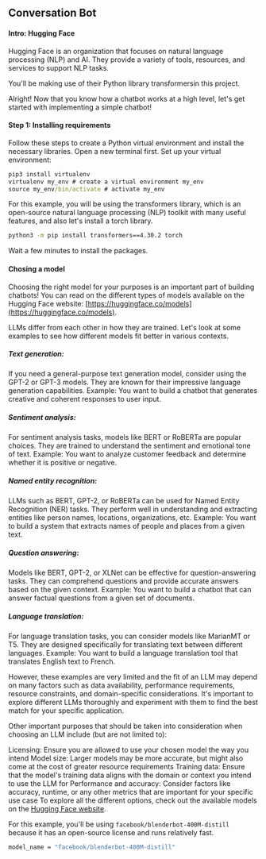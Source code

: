 ## Conversation Bot

#### Intro: Hugging Face
Hugging Face is an organization that focuses on natural language processing (NLP) and AI. They provide a variety of tools, resources, and services to support NLP tasks.

You'll be making use of their Python library transformersin this project.

Alright! Now that you know how a chatbot works at a high level, let's get started with implementing a simple chatbot!

#### Step 1: Installing requirements
Follow these steps to create a Python virtual environment and install the necessary libraries. Open a new terminal first.
Set up your virtual environment:
```cmd
pip3 install virtualenv 
virtualenv my_env # create a virtual environment my_env
source my_env/bin/activate # activate my_env
```

For this example, you will be using the transformers library, which is an open-source natural language processing (NLP) toolkit with many useful features, and also let's install a torch library.

```cmd
python3 -m pip install transformers==4.30.2 torch
```

Wait a few minutes to install the packages.

#### Chosing a model
Choosing the right model for your purposes is an important part of building chatbots! You can read on the different types of models available on the Hugging Face website: [https://huggingface.co/models](https://huggingface.co/models).

LLMs differ from each other in how they are trained. Let's look at some examples to see how different models fit better in various contexts.

##### Text generation:
If you need a general-purpose text generation model, consider using the GPT-2 or GPT-3 models. They are known for their impressive language generation capabilities.
Example: You want to build a chatbot that generates creative and coherent responses to user input.

##### Sentiment analysis:
For sentiment analysis tasks, models like BERT or RoBERTa are popular choices. They are trained to understand the sentiment and emotional tone of text.
Example: You want to analyze customer feedback and determine whether it is positive or negative.

##### Named entity recognition:
LLMs such as BERT, GPT-2, or RoBERTa can be used for Named Entity Recognition (NER) tasks. They perform well in understanding and extracting entities like person names, locations, organizations, etc.
Example: You want to build a system that extracts names of people and places from a given text.

##### Question answering:
Models like BERT, GPT-2, or XLNet can be effective for question-answering tasks. They can comprehend questions and provide accurate answers based on the given context.
Example: You want to build a chatbot that can answer factual questions from a given set of documents.

##### Language translation:
For language translation tasks, you can consider models like MarianMT or T5. They are designed specifically for translating text between different languages.
Example: You want to build a language translation tool that translates English text to French.

However, these examples are very limited and the fit of an LLM may depend on many factors such as data availability, performance requirements, resource constraints, and domain-specific considerations. It's important to explore different LLMs thoroughly and experiment with them to find the best match for your specific application.

Other important purposes that should be taken into consideration when choosing an LLM include (but are not limited to):

Licensing: Ensure you are allowed to use your chosen model the way you intend
Model size: Larger models may be more accurate, but might also come at the cost of greater resource requirements
Training data: Ensure that the model's training data aligns with the domain or context you intend to use the LLM for
Performance and accuracy: Consider factors like accuracy, runtime, or any other metrics that are important for your specific use case
To explore all the different options, check out the available models on the [Hugging Face website](https://huggingface.co/models?utm_medium=Exinfluencer&utm_source=Exinfluencer&utm_content=000026UJ&utm_term=10006555&utm_id=NA-SkillsNetwork-Channel-SkillsNetworkGuidedProjectsIBMSkillsNetworkGPXX04ESEN3232-2023-01-01).

For this example, you'll be using ```facebook/blenderbot-400M-distill``` because it has an open-source license and runs relatively fast.

```cmd
model_name = "facebook/blenderbot-400M-distill"
```
